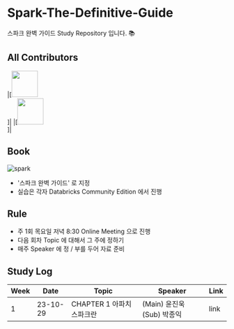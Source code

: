 # Spark-The-Definitive-Guide
스파크 완벽 가이드 Study Repository 입니다. 📚


## All Contributors

|[<img src="https://github.com/y00njinuk.png" width="60px;"/><br/><sub><a href="https://github.com/y00njinuk"></a></sub>]|
|[<img src="https://github.com/freemjstudio.png" width="60px;"/><br/><sub><a href="https://github.com/freemjstudio"></a></sub>]|

## Book 

![spark](https://github.com/freemjstudio/Spark-The-Definitive-Guide/assets/41604678/32470a40-0b27-496a-89e4-ed4d5021c579)


- '스파크 완벽 가이드' 로 지정 
- 실습은 각자 Databricks Community Edition 에서 진행 

## Rule
- 주 1회 목요일 저녁 8:30 Online Meeting 으로 진행
- 다음 회차 Topic 에 대해서 그 주에 정하기
- 매주 Speaker 에 정 / 부를 두어 자료 준비

## Study Log

| Week | Date | Topic | Speaker | Link |
|------|------|-------|---------|------|
| 1  | 23-10-29| CHAPTER 1 아파치 스파크란 |(Main) 윤진욱 (Sub) 박종익| link |
